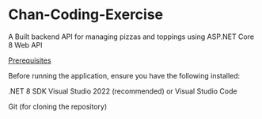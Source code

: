 # Chan-Coding-Exercise
A Built backend API for managing pizzas and toppings using ASP.NET Core 8 Web API

<u>Prerequisites</u>


Before running the application, ensure you have the following installed:

.NET 8 SDK
Visual Studio 2022 (recommended) or Visual Studio Code

Git (for cloning the repository)
